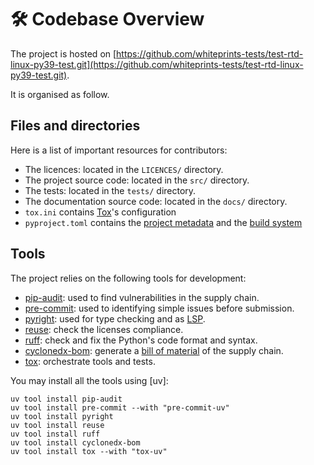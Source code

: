 <!--
SPDX-FileCopyrightText: © 2024 Romain Brault <mail@romainbrault.com>

SPDX-License-Identifier: CC0-1.0
-->

# 🛠️ Codebase Overview

The project is hosted on [https://github.com/whiteprints-tests/test-rtd-linux-py39-test.git](https://github.com/whiteprints-tests/test-rtd-linux-py39-test.git).

It is organised as follow.

## Files and directories

Here is a list of important resources for contributors:

- The licences: located in the `LICENCES/` directory.
- The project source code: located in the `src/` directory.
- The tests: located in the `tests/` directory.
- The documentation source code: located in the `docs/` directory.
- `tox.ini` contains [Tox]'s configuration
- `pyproject.toml` contains the [project metadata] and the [build system]

[project metadata]: https://peps.python.org/pep-0621/
[build system]: https://peps.python.org/pep-0518/

## Tools

The project relies on the following tools for development:

- [pip-audit]: used to find vulnerabilities in the supply chain.
- [pre-commit]: used to identifying simple issues before submission.
- [pyright]: used for type checking and as [LSP].
- [reuse]: check the licenses compliance.
- [ruff]: check and fix the Python's code format and syntax.
- [cyclonedx-bom]: generate a [bill of material] of the supply chain.
- [tox]: orchestrate tools and tests.

[pip-audit]: https://github.com/pypa/pip-audit
[pre-commit]: https://pre-commit.com/
[pyright]: https://microsoft.github.io/pyright/
[reuse]: https://reuse.software/
[ruff]: https://docs.astral.sh/ruff/
[cyclonedx-bom]: https://cyclonedx-bom-tool.readthedocs.io/en/latest/
[LSP]: https://en.wikipedia.org/wiki/Language_Server_Protocol
[bill of material]: https://en.wikipedia.org/wiki/Software_supply_chain

You may install all the tools using [uv]:

```console
uv tool install pip-audit
uv tool install pre-commit --with "pre-commit-uv"
uv tool install pyright
uv tool install reuse
uv tool install ruff
uv tool install cyclonedx-bom
uv tool install tox --with "tox-uv"
```

[Tox]: https://tox.wiki/en/stable/
